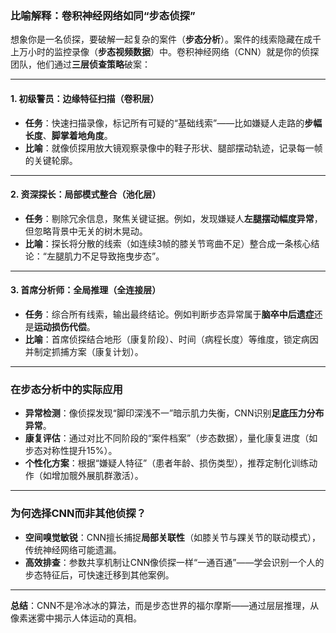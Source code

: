 ### **比喻解释：卷积神经网络如同“步态侦探”**  
想象你是一名侦探，要破解一起复杂的案件（**步态分析**）。案件的线索隐藏在成千上万小时的监控录像（**步态视频数据**）中。卷积神经网络（CNN）就是你的侦探团队，他们通过**三层侦查策略**破案：

---

#### **1. 初级警员：边缘特征扫描（卷积层）**  
- **任务**：快速扫描录像，标记所有可疑的“基础线索”——比如嫌疑人走路的**步幅长度**、**脚掌着地角度**。  
- **比喻**：就像侦探用放大镜观察录像中的鞋子形状、腿部摆动轨迹，记录每一帧的关键轮廓。  

---

#### **2. 资深探长：局部模式整合（池化层）**  
- **任务**：剔除冗余信息，聚焦关键证据。例如，发现嫌疑人**左腿摆动幅度异常**，但忽略背景中无关的树木晃动。  
- **比喻**：探长将分散的线索（如连续3帧的膝关节弯曲不足）整合成一条核心结论：“左腿肌力不足导致拖曳步态”。  

---

#### **3. 首席分析师：全局推理（全连接层）**  
- **任务**：综合所有线索，输出最终结论。例如判断步态异常属于**脑卒中后遗症**还是**运动损伤代偿**。  
- **比喻**：首席侦探结合地形（康复阶段）、时间（病程长度）等维度，锁定病因并制定抓捕方案（康复计划）。  

---

### **在步态分析中的实际应用**  
- **异常检测**：像侦探发现“脚印深浅不一”暗示肌力失衡，CNN识别**足底压力分布异常**。  
- **康复评估**：通过对比不同阶段的“案件档案”（步态数据），量化康复进度（如步态对称性提升15%）。  
- **个性化方案**：根据“嫌疑人特征”（患者年龄、损伤类型），推荐定制化训练动作（如增加髋外展肌群激活）。  

---

### **为何选择CNN而非其他侦探？**  
- **空间嗅觉敏锐**：CNN擅长捕捉**局部关联性**（如膝关节与踝关节的联动模式），传统神经网络可能遗漏。  
- **高效排查**：参数共享机制让CNN像侦探一样“一通百通”——学会识别一个人的步态特征后，可快速迁移到其他案例。  

---

**总结**：CNN不是冷冰冰的算法，而是步态世界的福尔摩斯——通过层层推理，从像素迷雾中揭示人体运动的真相。
